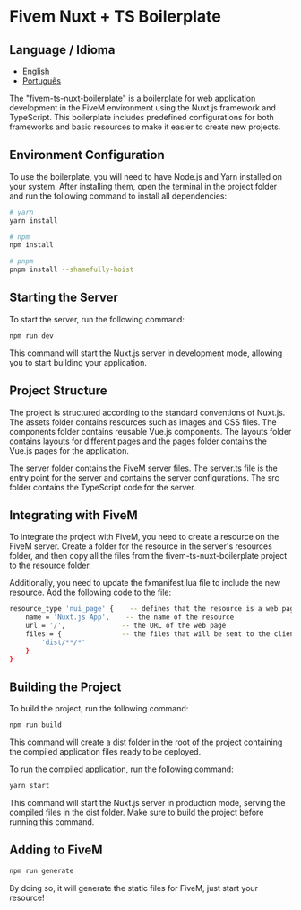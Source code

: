 # Fivem Nuxt + TS Boilerplate

## Language / Idioma

- [English](./README.md)
- [Português](./README.pt.md)

The "fivem-ts-nuxt-boilerplate" is a boilerplate for web application development in the FiveM environment using the Nuxt.js framework and TypeScript. This boilerplate includes predefined configurations for both frameworks and basic resources to make it easier to create new projects.

## Environment Configuration

To use the boilerplate, you will need to have Node.js and Yarn installed on your system. After installing them, open the terminal in the project folder and run the following command to install all dependencies:

```bash
# yarn
yarn install

# npm
npm install

# pnpm
pnpm install --shamefully-hoist
```

## Starting the Server

To start the server, run the following command:

```bash
npm run dev
```

This command will start the Nuxt.js server in development mode, allowing you to start building your application.

## Project Structure

The project is structured according to the standard conventions of Nuxt.js. The assets folder contains resources such as images and CSS files. The components folder contains reusable Vue.js components. The layouts folder contains layouts for different pages and the pages folder contains the Vue.js pages for the application.

The server folder contains the FiveM server files. The server.ts file is the entry point for the server and contains the server configurations. The src folder contains the TypeScript code for the server.

## Integrating with FiveM

To integrate the project with FiveM, you need to create a resource on the FiveM server. Create a folder for the resource in the server's resources folder, and then copy all the files from the fivem-ts-nuxt-boilerplate project to the resource folder.

Additionally, you need to update the fxmanifest.lua file to include the new resource. Add the following code to the file:

```bash
resource_type 'nui_page' {    -- defines that the resource is a web page
    name = 'Nuxt.js App',    -- the name of the resource
    url = '/',              -- the URL of the web page
    files = {               -- the files that will be sent to the client
        'dist/**/*'
    }
}
```

## Building the Project

To build the project, run the following command:

```bash
npm run build
```

This command will create a dist folder in the root of the project containing the compiled application files ready to be deployed.

To run the compiled application, run the following command:

```bash
yarn start
```

This command will start the Nuxt.js server in production mode, serving the compiled files in the dist folder. Make sure to build the project before running this command.

## Adding to FiveM

```bash
npm run generate
```

By doing so, it will generate the static files for FiveM, just start your resource!
